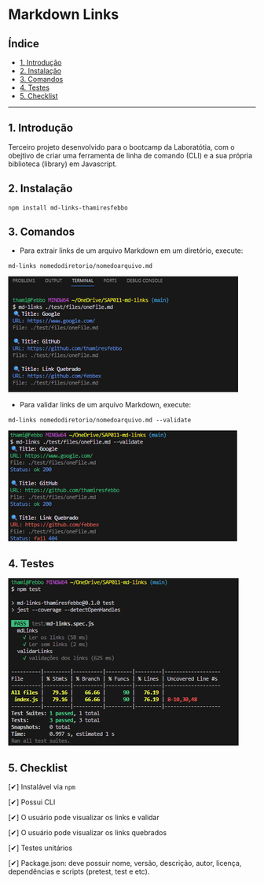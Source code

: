 # Markdown Links

## Índice

* [1. Introdução](#1-intruducao)
* [2. Instalação](#2-instalacao)
* [3. Comandos](#3-comando)
* [4. Testes](#4-teste)
* [5. Checklist](#5-checklist)


***

## 1. Introdução

Terceiro projeto desenvolvido para o bootcamp da Laboratótia, com o obejtivo de criar uma ferramenta de linha de comando (CLI) e a sua própria biblioteca (library) em Javascript.

## 2. Instalação
```
npm install md-links-thamiresfebbo
```

## 3. Comandos

- Para extrair links de um arquivo Markdown em um diretório, execute:
```
md-links nomedodiretorio/nomedoarquivo.md
```
<img src='./assets/ler doc.png'>

- Para validar links de um arquivo Markdown, execute:

```
md-links nomedodiretorio/nomedoarquivo.md --validate
```
<img src='./assets/validando link.png'>

## 4. Testes

<img src='./assets/testes.png'>

## 5. Checklist

[✔] Instalável via ``` npm ```

[✔] Possui CLI

[✔] O usuário pode visualizar os links e validar 

[✔] O usuário pode visualizar os links quebrados

[✔] Testes unitários 

[✔] Package.json: deve possuir nome, versão, descrição, autor, licença, dependências e scripts (pretest, test e etc).
